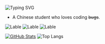 ![Typing SVG](https://readme-typing-svg.herokuapp.com?size=24&color=00A0FF&lines=Hi+there!+Nice+to+meet+you.;I+am+leasses.)

- A Chinese student who loves coding ~~bugs~~.


![Lable](https://img.shields.io/badge/Learning-Android-orange)
![Lable](https://img.shields.io/badge/Speaking-Chinese-blue)
![Lable](https://img.shields.io/badge/Speaking-BasicEnglish-blue)


[![GitHub Stats](https://github-readme-stats.vercel.app/api?username=leasses&theme=tokyonight&show_icons=true)](https://github.com/leasses)
![Top Langs](https://github-readme-stats.vercel.app/api/top-langs/?username=leasses&layout=compact)
<!---
leasses/leasses is a ✨ special ✨ repository because its `README.md` (this file) appears on your GitHub profile.
You can click the Preview link to take a look at your changes.
--->
